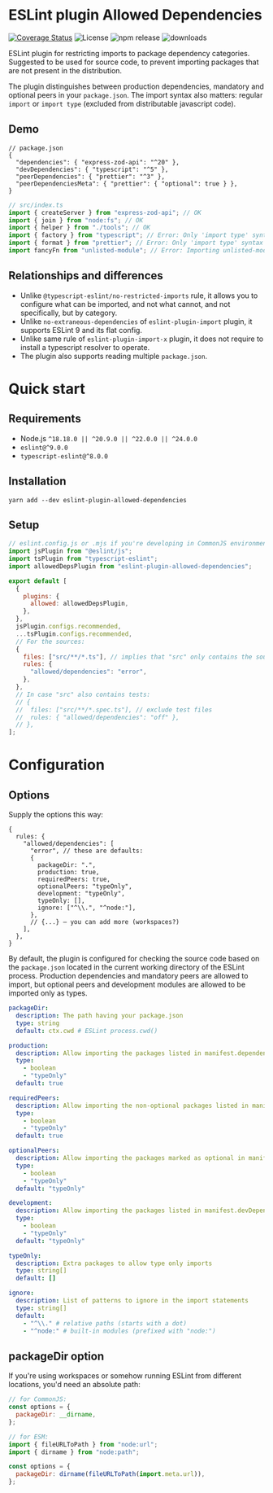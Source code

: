 # ESLint plugin Allowed Dependencies

[![Coverage Status](https://coveralls.io/repos/github/RobinTail/allowed-dependencies/badge.svg)](https://coveralls.io/github/RobinTail/allowed-dependencies)
![License](https://img.shields.io/npm/l/eslint-plugin-allowed-dependencies.svg?color=green25)
![npm release](https://img.shields.io/npm/v/eslint-plugin-allowed-dependencies.svg?color=green25&label=latest)
![downloads](https://img.shields.io/npm/dw/eslint-plugin-allowed-dependencies.svg)

ESLint plugin for restricting imports to package dependency categories.
Suggested to be used for source code, to prevent importing packages that are not present in the distribution.

The plugin distinguishes between production dependencies, mandatory and optional peers in your `package.json`.
The import syntax also matters: regular `import` or `import type` (excluded from distributable javascript code).

## Demo

```jsonc
// package.json
{
  "dependencies": { "express-zod-api": "^20" },
  "devDependencies": { "typescript": "^5" },
  "peerDependencies": { "prettier": "^3" },
  "peerDependenciesMeta": { "prettier": { "optional": true } },
}
```

```typescript
// src/index.ts
import { createServer } from "express-zod-api"; // OK
import { join } from "node:fs"; // OK
import { helper } from "./tools"; // OK
import { factory } from "typescript"; // Error: Only 'import type' syntax is allowed for typescript.
import { format } from "prettier"; // Error: Only 'import type' syntax is allowed for prettier.
import fancyFn from "unlisted-module"; // Error: Importing unlisted-module is not allowed.
```

## Relationships and differences

- Unlike `@typescript-eslint/no-restricted-imports` rule, it allows you to configure what can be imported, and not what
  cannot, and not specifically, but by category.
- Unlike `no-extraneous-dependencies` of `eslint-plugin-import` plugin, it supports ESLint 9 and its flat config.
- Unlike same rule of `eslint-plugin-import-x` plugin, it does not require to install a typescript resolver to operate.
- The plugin also supports reading multiple `package.json`.

# Quick start

## Requirements

- Node.js `^18.18.0 || ^20.9.0 || ^22.0.0 || ^24.0.0`
- `eslint@^9.0.0`
- `typescript-eslint@^8.0.0`

## Installation

```shell
yarn add --dev eslint-plugin-allowed-dependencies
```

## Setup

```javascript
// eslint.config.js or .mjs if you're developing in CommonJS environment
import jsPlugin from "@eslint/js";
import tsPlugin from "typescript-eslint";
import allowedDepsPlugin from "eslint-plugin-allowed-dependencies";

export default [
  {
    plugins: {
      allowed: allowedDepsPlugin,
    },
  },
  jsPlugin.configs.recommended,
  ...tsPlugin.configs.recommended,
  // For the sources:
  {
    files: ["src/**/*.ts"], // implies that "src" only contains the sources
    rules: {
      "allowed/dependencies": "error",
    },
  },
  // In case "src" also contains tests:
  // {
  //  files: ["src/**/*.spec.ts"], // exclude test files
  //  rules: { "allowed/dependencies": "off" },
  // },
];
```

# Configuration

## Options

Supply the options this way:

```json5
{
  rules: {
    "allowed/dependencies": [
      "error", // these are defaults:
      {
        packageDir: ".",
        production: true,
        requiredPeers: true,
        optionalPeers: "typeOnly",
        development: "typeOnly",
        typeOnly: [],
        ignore: ["^\\.", "^node:"],
      },
      // {...} — you can add more (workspaces?)
    ],
  },
}
```

By default, the plugin is configured for checking the source code based on the `package.json` located in the current
working directory of the ESLint process. Production dependencies and mandatory peers are allowed to import,
but optional peers and development modules are allowed to be imported only as types.

```yaml
packageDir:
  description: The path having your package.json
  type: string
  default: ctx.cwd # ESLint process.cwd()

production:
  description: Allow importing the packages listed in manifest.dependencies
  type:
    - boolean
    - "typeOnly"
  default: true

requiredPeers:
  description: Allow importing the non-optional packages listed in manifest.peerDependencies
  type:
    - boolean
    - "typeOnly"
  default: true

optionalPeers:
  description: Allow importing the packages marked as optional in manifest.peerDependenciesMeta
  type:
    - boolean
    - "typeOnly"
  default: "typeOnly"

development:
  description: Allow importing the packages listed in manifest.devDependencies
  type:
    - boolean
    - "typeOnly"
  default: "typeOnly"

typeOnly:
  description: Extra packages to allow type only imports
  type: string[]
  default: []

ignore:
  description: List of patterns to ignore in the import statements
  type: string[]
  default:
    - "^\\." # relative paths (starts with a dot)
    - "^node:" # built-in modules (prefixed with "node:")
```

## packageDir option

If you're using workspaces or somehow running ESLint from different locations, you'd need an absolute path:

```javascript
// for CommonJS:
const options = {
  packageDir: __dirname,
};
```

```javascript
// for ESM:
import { fileURLToPath } from "node:url";
import { dirname } from "node:path";

const options = {
  packageDir: dirname(fileURLToPath(import.meta.url)),
};
```
